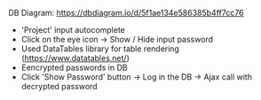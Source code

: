 DB Diagram: https://dbdiagram.io/d/5f1ae134e586385b4ff7cc76

- 'Project' input autocomplete
- Click on the eye icon -> Show / Hide input password
- Used DataTables library for table rendering (https://www.datatables.net/)
- Eencrypted passwords in DB
- Click 'Show Password' button -> Log in the DB -> Ajax call with decrypted password
